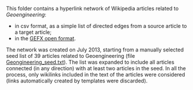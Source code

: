 This folder contains a hyperlink network of Wikipedia articles related to *Geoengineering*: 
* in csv format, as a simple list of directed edges from a source article to a target article;
* in the [GEFX open format](http://gexf.net/format/).

The network was created on July 2013, starting from a manually selected seed list of 39 articles related to Geoengineering (file [Geongineering_seed.txt](https://github.com/sdivad/WikilinkNetworks/blob/master/Geoengineering/Geoengineering_seed.txt)). The list was expanded to include all articles connected (in any direction) with at least two articles in the seed. In all the process, only wikilinks included in the text of the articles were considered (links automatically created by templates were discarded).

